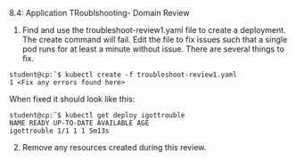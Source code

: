8.4: Application TRoublshooting- Domain Review

1. Find and use the troubleshoot-review1.yaml file to create a deployment. The create command will fail. Edit the file to fix issues such that a single pod runs for at least a minute without issue. There are several things to fix.
```
student@cp:˜$ kubectl create -f troubleshoot-review1.yaml
1 <Fix any errors found here>

```

When fixed it should look like this:

```
student@cp:˜$ kubectl get deploy igottrouble
NAME READY UP-TO-DATE AVAILABLE AGE
igottrouble 1/1 1 1 5m13s

```
2. Remove any resources created during this review.
